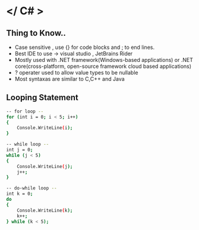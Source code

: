# </ C# >

## Thing to Know..
- Case sensitive , use {} for code blocks and ; to end lines.
- Best IDE to use -> visual studio , JetBrains Rider
- Mostly used with .NET framework(Windows-based applications) or .NET core(cross-platform, open-source framework cloud based applications)
- ? operater used to allow value types to be nullable
- Most syntaxas are similar to C,C++ and Java

## Looping Statement

```bash
-- for loop --
for (int i = 0; i < 5; i++)
{
    Console.WriteLine(i);
}

-- while loop --
int j = 0;
while (j < 5)
{
    Console.WriteLine(j);
    j++;
}

-- do-while loop --
int k = 0;
do
{
    Console.WriteLine(k);
    k++;
} while (k < 5);

```
